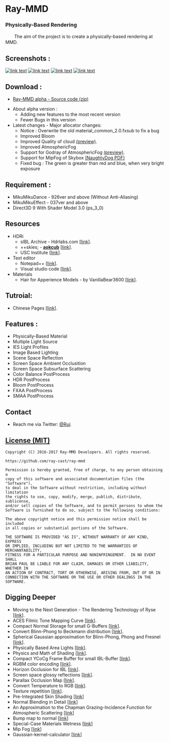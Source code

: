 Ray-MMD
========
### Physically-Based Rendering ###
　　The aim of the project is to create a physically-based rendering at MMD.

Screenshots :
------------
[![link text](https://github.com/ray-cast/images/raw/master/screen1_small.jpg)](https://github.com/ray-cast/images/raw/master/screen1.jpg)
[![link text](https://github.com/ray-cast/images/raw/master/screen2_small.jpg)](https://github.com/ray-cast/images/raw/master/screen2.jpg)
[![link text](https://github.com/ray-cast/images/raw/master/hou_small.jpg)](https://github.com/ray-cast/images/raw/master/hou.jpg)
[![link text](https://github.com/ray-cast/images/raw/master/lights_small.jpg)](https://github.com/ray-cast/images/raw/master/lights.png)

Download :
------------
* [Ray-MMD alpha - Source code (zip)](https://github.com/ray-cast/ray-mmd/archive/alpha.zip)
- About alpha version :
	- Adding new features to the most recent version
	- Fewer Bugs in this version
- Latest changes - Major allocator changes:
	- Notice : Overwrite the old material_common_2.0.fxsub to fix a bug
	- Improved Bloom
	- Improved Quality of cloud [(preview)](https://github.com/ray-cast/images/raw/master/godray.jpg).
	- Improved AtmosphericFog
	- Support for Godray of AtmosphericFog [(preview)](https://github.com/ray-cast/images/raw/master/godray.jpg).
	- Support for MipFog of Skybox [(NaughtyDog PDF)](http://advances.realtimerendering.com/other/2016/naughty_dog/NaughtyDog_TechArt_Final.pdf)
	- Fixed bug : The green is greater than red and blue, when very bright exposure

Requirement :
------------
* MikuMikuDance - 926ver and above (Without Anti-Aliasing)
* MikuMikuEffect - 037ver and above
* Direct3D 9 With Shader Model 3.0 (ps_3_0)

Resources
------------
- HDRi
	- sIBL Archive - Hdrlabs.com \[[link](http://www.hdrlabs.com/sibl/archive.html)\].
	- ++skies; - **[aokcub](https://twitter.com/aokcub_cg)** \[[link](https://aokcub.net/cg/incskies/)\].
	- USC Institute \[[link](http://gl.ict.usc.edu/Data/HighResProbes)\].
- Text editor
	- Notepad++ \[[link](https://notepad-plus-plus.org)\].
	- Visual studio code \[[link](http://code.visualstudio.com/Download)\].
- Materials
	- Hair for Apperience Models - by VanillaBear3600 \[[link](http://vanillabear3600.deviantart.com/art/RayCast-Hair-Shader-For-Apperience-Models-664061177)\].

Tutroial:
------------
* Chinese Pages \[[link](https://github.com/ray-cast/ray-mmd/wiki/0.0-%E6%95%99%E7%A8%8B)\].

Features :
------------
* Physically-Based Material
* Multiple Light Source
* IES Light Profiles
* Image Based Lighting
* Scene Space Reflection
* Screen Space Ambient Occlusition
* Screen Space Subsurface Scattering
* Color Balance PostProcess
* HDR PostProcess
* Bloom PostProcess
* FXAA PostProcess
* SMAA PostProcess

Contact
------------

* Reach me via Twitter: [@Rui](https://twitter.com/Rui_cg).

[License (MIT)](https://raw.githubusercontent.com/ray-cast/ray-mmd/developing/LICENSE.txt)
-------------------------------------------------------------------------------
	Copyright (C) 2016-2017 Ray-MMD Developers. All rights reserved.

	https://github.com/ray-cast/ray-mmd

	Permission is hereby granted, free of charge, to any person obtaining a
	copy of this software and associated documentation files (the "Software"),
	to deal in the Software without restriction, including without limitation
	the rights to use, copy, modify, merge, publish, distribute, sublicense,
	and/or sell copies of the Software, and to permit persons to whom the
	Software is furnished to do so, subject to the following conditions:

	The above copyright notice and this permission notice shall be included
	in all copies or substantial portions of the Software.

	THE SOFTWARE IS PROVIDED "AS IS", WITHOUT WARRANTY OF ANY KIND, EXPRESS
	OR IMPLIED, INCLUDING BUT NOT LIMITED TO THE WARRANTIES OF MERCHANTABILITY,
	FITNESS FOR A PARTICULAR PURPOSE AND NONINFRINGEMENT.  IN NO EVENT SHALL
	BRIAN PAUL BE LIABLE FOR ANY CLAIM, DAMAGES OR OTHER LIABILITY, WHETHER IN
	AN ACTION OF CONTRACT, TORT OR OTHERWISE, ARISING FROM, OUT OF OR IN
	CONNECTION WITH THE SOFTWARE OR THE USE OR OTHER DEALINGS IN THE SOFTWARE.

Digging Deeper
--------
* Moving to the Next Generation - The Rendering Technology of Ryse \[[link](http://www.crytek.com/download/2014_03_25_CRYENGINE_GDC_Schultz.pdf)\].
* ACES Filmic Tone Mapping Curve \[[link](https://knarkowicz.wordpress.com/2016/08/31/hdr-display-first-steps/)\].
* Compact Normal Storage for small G-Buffers \[[link](http://aras-p.info/texts/CompactNormalStorage.html)\].
* Convert Blinn-Phong to Beckmann distribution \[[link](http://simonstechblog.blogspot.de/2011/12/microfacet-brdf.html)\].
* Spherical Gaussian approximation for Blinn-Phong, Phong and Fresnel \[[link](https://seblagarde.wordpress.com/2012/06/03/spherical-gaussien-approximation-for-blinn-phong-phong-and-fresnel/)\].
* Physically Based Area Lights \[[link](http://www.frostbite.com/wp-content/uploads/2014/11/course_notes_moving_frostbite_to_pbr.pdf)\].
* Physics and Math of Shading \[[link](http://blog.selfshadow.com/publications/s2015-shading-course/hoffman/s2015_pbs_physics_math_slides.pdf)\].
* Compact YCoCg Frame Buffer for small IBL-Buffer \[[link](http://jcgt.org/published/0001/01/02/)\].
* RGBM color encoding \[[link](http://graphicrants.blogspot.com/2009/04/rgbm-color-encoding.html)\].
* Horizon Occlusion for IBL \[[link](http://marmosetco.tumblr.com/post/81245981087)\].
* Screen space glossy reflections \[[link](http://roar11.com/2015/07/screen-space-glossy-reflections/)\].
* Parallax Occlusion Map \[[link](http://sunandblackcat.com/tipFullView.php?topicid=28)\].
* Convert Temperature to RGB \[[link](https://github.com/davidf2281/ColorTempToRGB)\].
* Texture repetition \[[link](http://www.iquilezles.org/www/articles/texturerepetition/texturerepetition.htm)\].
* Pre-Integrated Skin Shading \[[link](http://simonstechblog.blogspot.com/2015/02/pre-integrated-skin-shading.html)\]
* Normal Blending in Detail \[[link](http://blog.selfshadow.com/publications/blending-in-detail/)\]
* An Approximation to the Chapman Grazing-Incidence Function for Atmospheric Scattering \[[link](http://www.gameenginegems.net/gemsdb/article.php?id=1133)\]
* Bump map to normal \[[link](https://docs.unrealengine.com/latest/attachments/Engine/Rendering/LightingAndShadows/BumpMappingWithoutTangentSpace/mm_sfgrad_bump.pdf)\]
* Special-Case Materials Wetness \[[link](http://advances.realtimerendering.com/other/2016/naughty_dog/NaughtyDog_TechArt_Final.pdf)\]
* Mip Fog \[[link](http://advances.realtimerendering.com/other/2016/naughty_dog/NaughtyDog_TechArt_Final.pdf)\]
* Gaussian-kernel-calculator \[[link](http://dev.theomader.com/gaussian-kernel-calculator/)\]